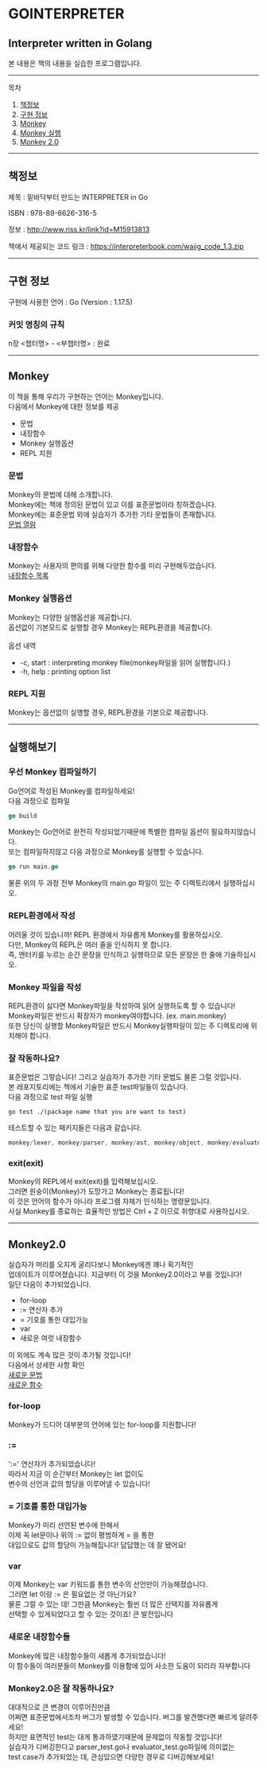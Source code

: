# GOINTERPRETER
## Interpreter written in Golang
본 내용은 책의 내용을 실습한 프로그램입니다.

---
목차
1. [책정보](#책정보 "책정보")
2. [구현 정보](#구현-정보 "구현 정보")
3. [Monkey](#Monkey "몽키")
4. [Monkey 실행](#실행해보기 "Monkey 실행해보기")
5. [Monkey 2.0](#Monkey2.0 "Monkey 2.0!")



---
## 책정보 
제목 : 밑바닥부터 만드는 INTERPRETER in Go

ISBN : 978-89-6626-316-5

정보 : http://www.riss.kr/link?id=M15913813

책에서 제공되는 코드 링크 : https://interpreterbook.com/waiig_code_1.3.zip

---
## 구현 정보
구현에 사용한 언어 : Go (Version : 1.17.5)

### 커밋 명칭의 규칙
n장 <챕터명> - <부챕터명> : 완료

---
## Monkey
이 책을 통해 우리가 구현하는 언어는 Monkey입니다.</br>
다음에서 Monkey에 대한 정보를 제공

+ 문법
+ 내장함수
+ Monkey 실행옵션
+ REPL 지원

### 문법
Monkey의 문법에 대해 소개합니다.</br>
Monkey에는 책에 정의된 문법이 있고 이를 표준문법이라 칭하겠습니다.</br>
Monkey에는 표준문법 외에 실습자가 추가한 기타 문법들이 존재합니다.</br>
[문법 열람](../main/GRAMMAR_README.md "Monkey의 문법 열람")
</br>

### 내장함수
Monkey는 사용자의 편의를 위해 다양한 함수를 미리 구현해두었습니다.</br>
[내장함수 목록](../main/evaluator/README.md "Monkey가 지원하는 기본 내장함수")
</br>

### Monkey 실행옵션
Monkey는 다양한 실행옵션을 제공합니다.</br>
옵션없이 기본모드로 실행할 경우 Monkey는 REPL환경을 제공합니다.</br>
</br>
옵션 내역
* -c, start : interpreting monkey file(monkey파일을 읽어 실행합니다.)
* -h, help : printing option list

### REPL 지원
Monkey는 옵션없이 실행할 경우, REPL환경을 기본으로 제공합니다.</br>

---
## 실행해보기
### 우선 Monkey 컴파일하기
Go언어로 작성된 Monkey를 컴파일하세요!</br>
다음 과정으로 컴파일
```Go
go build
```
Monkey는 Go언어로 완전히 작성되었기때문에 특별한 컴파일 옵션이 필요하지않습니다.</br>
또는 컴파일하지않고 다음 과정으로 Monkey를 실행할 수 있습니다.
```Go
go run main.go
```
물론 위의 두 과정 전부 Monkey의 main.go 파일이 있는 주 디렉토리에서 실행하십시오.</br>

### REPL환경에서 작성
어려울 것이 있습니까! REPL 환경에서 자유롭게 Monkey를 활용하십시오.</br>
다만, Monkey의 REPL은 여러 줄을 인식하지 못 합니다.</br>
즉, 엔터키를 누르는 순간 문장을 인식하고 실행하므로 모든 문장은 한 줄에 기술하십시오.</br>

### Monkey 파일을 작성
REPL환경이 싫다면 Monkey파일을 작성하여 읽어 실행하도록 할 수 있습니다!</br>
Monkey파일은 반드시 확장자가 monkey여야합니다. (ex. main.monkey)</br>
또한 당신이 실행할 Monkey파일은 반드시 Monkey실행파일이 있는 주 디렉토리에 위치해야 합니다.</br>

### 잘 작동하나요?
표준문법은 그렇습니다! 그리고 실습자가 추가한 기타 문법도 물론 그럴 것입니다.</br>
본 레포지토리에는 책에서 기술한 표준 test파일들이 있습니다.</br>
다음 과정으로 test 파일 실행
```Window
go test ./(package name that you are want to test)
```
테스트할 수 있는 패키지들은 다음과 같습니다.
```Go
monkey/lexer, monkey/parser, monkey/ast, monkey/object, monkey/evaluator
```

### exit(exit)
Monkey의 REPL에서 exit(exit)를 입력해보십시오.</br>
그러면 원숭이(Monkey)가 도망가고 Monkey는 종료됩니다!</br>
이 것은 언어의 함수가 아니라 프로그램 자체가 인식하는 명령문입니다.</br>
사실 Monkey를 종료하는 효율적인 방법은 Ctrl + Z 이므로 취향대로 사용하십시오.</br>

---
## Monkey2.0
실습자가 머리를 오지게 굴리다보니 Monkey에겐 꽤나 획기적인</br>
업데이트가 이루어졌습니다. 지금부터 이 것을 Monkey2.0이라고 부를 것입니다!</br>
일단 다음이 추가되었습니다.
+ for-loop
+ := 연산자 추가
+ = 기호를 통한 대입가능
+ var
+ 새로운 여럿 내장함수

이 외에도 계속 많은 것이 추가될 것입니다!</br>
다음에서 상세한 사항 확인</br> 
[새로운 문법](../main/GRAMMAR_README.md#Monkey2.0 "Monkey2.0 문법")</br>
[새로운 함수](../main/evaluator/README.md#Monkey2.0 "Monkey2.0 함수")</br>

### for-loop
Monkey가 드디어 대부분의 언어에 있는 for-loop를 지원합니다!</br>

### := 
':=' 연산자가 추가되었습니다!</br>
따라서 지금 이 순간부터 Monkey는 let 없이도</br>
변수의 선언과 값의 할당을 이루어낼 수 있습니다!</br>

### = 기호를 통한 대입가능
Monkey가 미리 선언된 변수에 한해서</br>
이제 꼭 let문이나 위의 := 없이 평범하게 = 을 통한</br>
대입으로도 값의 할당이 가능해집니다! 답답했는 데 잘 됐어요!</br>

### var
이제 Monkey는 var 키워드를 통한 변수의 선언만이 가능해졌습니다.</br>
그러면 let 이랑 := 은 필요없는 것 아닌가요?</br>
물론 그럴 수 있는 데! 그만큼 Monkey는 훨씬 더 많은 선택지를 자유롭게</br>
선택할 수 있게되었다고 할 수 있는 것이죠! 큰 발전입니다</br>

### 새로운 내장함수들
Monkey에 많은 내장함수들이 새롭게 추가되었습니다!</br>
이 함수들이 여러분들이 Monkey를 이용함에 있어 사소한 도움이 되리라 자부합니다</br>

### Monkey2.0은 잘 작동하나요?
대대적으로 큰 변경이 이루어진만큼</br>
어쩌면 표준문법에서조차 버그가 발생할 수 있습니다. 버그를 발견했다면 빠르게 알려주세요!</br>
하지만 표면적인 test는 대게 통과하였기때문에 문제없이 작동할 것입니다!</br>
실습자가 디버깅한다고 parser_test.go나 evaluator_test.go파일에 의미없는</br>
test case가 추가되었는 데, 관심있으면 다양한 경우로 디버깅해보세요!</br>